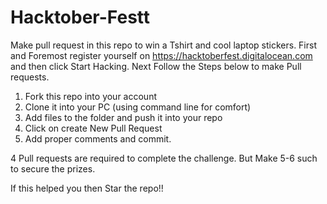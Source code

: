 # Hacktober-Festt
Make pull request in this repo to win a Tshirt and cool laptop stickers.
First and Foremost register yourself on https://hacktoberfest.digitalocean.com and then click
Start Hacking. Next Follow the Steps below to make Pull requests.
1. Fork this repo into your account
2. Clone it into your PC (using command line for comfort)
3. Add files to the folder and push it into your repo
4. Click on create New Pull Request
5. Add proper comments and commit.

4 Pull requests are required to complete the challenge.
But Make 5-6 such to secure the prizes.

If this helped you then Star the repo!!

